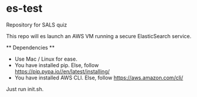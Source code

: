 # es-test
Repository for SALS quiz

This repo will es launch an AWS VM running a secure ElasticSearch service. 

** Dependencies **
- Use Mac / Linux for ease. 
- You have installed pip. Else, follow https://pip.pypa.io//en/latest/installing/
- You have installed AWS CLI. Else, follow https://aws.amazon.com/cli/

Just run init.sh. 
